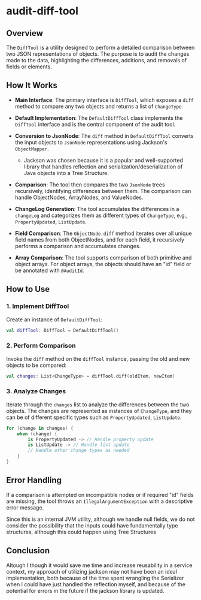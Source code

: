 # audit-diff-tool

## Overview

The `DiffTool` is a utility designed to perform a detailed comparison between two JSON representations of objects. The purpose is to audit the changes made to the data, highlighting the differences, additions, and removals of fields or elements.

## How It Works

- **Main Interface**: The primary interface is `DiffTool`, which exposes a `diff` method to compare any two objects and returns a list of `ChangeType`.

- **Default Implementation**: The `DefaultDiffTool` class implements the `DiffTool` interface and is the central component of the audit tool.

- **Conversion to JsonNode**: The `diff` method in `DefaultDiffTool` converts the input objects to `JsonNode` representations using Jackson's `ObjectMapper`.
  - Jackson was chosen because it is a popular and well-supported library that handles reflection and serialization/deserialization of Java objects into a Tree Structure.

- **Comparison**: The tool then compares the two `JsonNode` trees recursively, identifying differences between them. The comparison can handle ObjectNodes, ArrayNodes, and ValueNodes.

- **ChangeLog Generation**: The tool accumulates the differences in a `changeLog` and categorizes them as different types of `ChangeType`, e.g., `PropertyUpdated`, `ListUpdate`.

- **Field Comparison**: The `ObjectNode.diff` method iterates over all unique field names from both ObjectNodes, and for each field, it recursively performs a comparison and accumulates changes.

- **Array Comparison**: The tool supports comparison of both primitive and object arrays. For object arrays, the objects should have an "id" field or be annotated with `@AuditId`.

## How to Use

### 1. Implement DiffTool

Create an instance of `DefaultDiffTool`:

```kotlin
val diffTool: DiffTool = DefaultDiffTool()
```

### 2. Perform Comparison

Invoke the `diff` method on the `diffTool` instance, passing the old and new objects to be compared:

```kotlin
val changes: List<ChangeType> = diffTool.diff(oldItem, newItem)
```

### 3. Analyze Changes

Iterate through the `changes` list to analyze the differences between the two objects. The changes are represented as instances of `ChangeType`, and they can be of different specific types such as `PropertyUpdated`, `ListUpdate`.

```kotlin
for (change in changes) {
    when (change) {
        is PropertyUpdated -> // Handle property update
        is ListUpdate -> // Handle list update
        // Handle other change types as needed
    }
}
```

## Error Handling

If a comparison is attempted on incompatible nodes or if required "id" fields are missing, the tool throws an `IllegalArgumentException` with a descriptive error message.

Since this is an internal JVM utility, although we handle null fields, we do not consider the possibility that the inputs could have fundamentally type structures, although this could happen using Tree Structures

## Conclusion
Altough I though it would save me time and increase reusability in a service context, 
my approach of utilizing jackson may not have been an ideal implementation, both because of the time spent wrangling the Serializer 
when I could have just handled the reflection myself, and because of the potential for errors in the future if the jackson library is updated.